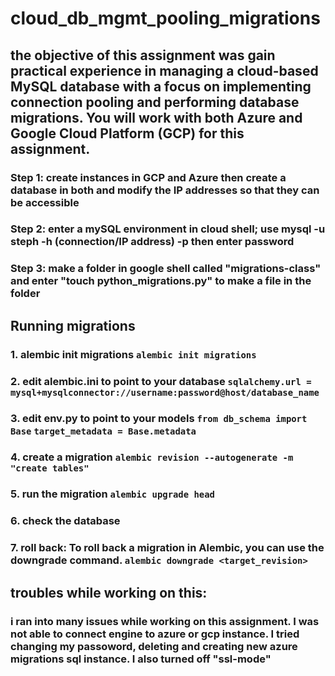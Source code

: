 # cloud_db_mgmt_pooling_migrations

## the objective of this assignment was gain practical experience in managing a cloud-based MySQL database with a focus on implementing connection pooling and performing database migrations. You will work with both Azure and Google Cloud Platform (GCP) for this assignment.

### Step 1: create instances in GCP and Azure then create a database in both and modify the IP addresses so that they can be accessible

### Step 2: enter a mySQL environment in cloud shell; use mysql -u steph -h (connection/IP address) -p then enter password

### Step 3: make a folder in google shell called "migrations-class" and enter "touch python_migrations.py" to make a file in the folder

## Running migrations 

### 1. alembic init migrations ` alembic init migrations `

### 2. edit alembic.ini to point to your database ` sqlalchemy.url = mysql+mysqlconnector://username:password@host/database_name `

### 3. edit env.py to point to your models `from db_schema import Base` `target_metadata = Base.metadata `

### 4. create a migration ` alembic revision --autogenerate -m "create tables" `

### 5. run the migration ` alembic upgrade head `

### 6. check the database

### 7. roll back: To roll back a migration in Alembic, you can use the downgrade command. `alembic downgrade <target_revision>` 

 

## troubles while working on this:

### i ran into many issues while working on this assignment. I was not able to connect engine to azure or gcp instance. I tried changing my passoword, deleting and creating new azure migrations sql instance. I also turned off "ssl-mode"

### 
